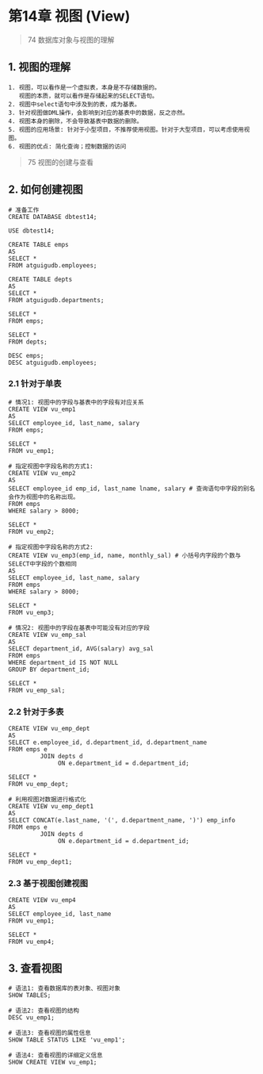 # 第14章 视图 (View)

> 74 数据库对象与视图的理解

## 1. 视图的理解

    1. 视图，可以看作是一个虚拟表，本身是不存储数据的。  
       视图的本质，就可以看作是存储起来的SELECT语句。
    2. 视图中select语句中涉及到的表，成为基表。
    3. 针对视图做DML操作，会影响到对应的基表中的数据，反之亦然。
    4. 视图本身的删除，不会导致基表中数据的删除。
    5. 视图的应用场景: 针对于小型项目，不推荐使用视图。针对于大型项目，可以考虑使用视图。
    6. 视图的优点: 简化查询；控制数据的访问

> 75 视图的创建与查看

## 2. 如何创建视图

```mysql
# 准备工作
CREATE DATABASE dbtest14;

USE dbtest14;

CREATE TABLE emps
AS
SELECT *
FROM atguigudb.employees;

CREATE TABLE depts
AS
SELECT *
FROM atguigudb.departments;

SELECT *
FROM emps;

SELECT *
FROM depts;

DESC emps;
DESC atguigudb.employees;
```

### 2.1 针对于单表

```mysql
# 情况1: 视图中的字段与基表中的字段有对应关系
CREATE VIEW vu_emp1
AS
SELECT employee_id, last_name, salary
FROM emps;

SELECT *
FROM vu_emp1;

# 指定视图中字段名称的方式1:
CREATE VIEW vu_emp2
AS
SELECT employee_id emp_id, last_name lname, salary # 查询语句中字段的别名会作为视图中的名称出现。
FROM emps
WHERE salary > 8000;

SELECT *
FROM vu_emp2;

# 指定视图中字段名称的方式2:
CREATE VIEW vu_emp3(emp_id, name, monthly_sal) # 小括号内字段的个数与SELECT中字段的个数相同
AS
SELECT employee_id, last_name, salary
FROM emps
WHERE salary > 8000;

SELECT *
FROM vu_emp3;

# 情况2: 视图中的字段在基表中可能没有对应的字段
CREATE VIEW vu_emp_sal
AS
SELECT department_id, AVG(salary) avg_sal
FROM emps
WHERE department_id IS NOT NULL
GROUP BY department_id;

SELECT *
FROM vu_emp_sal;
```

### 2.2 针对于多表

```mysql
CREATE VIEW vu_emp_dept
AS
SELECT e.employee_id, d.department_id, d.department_name
FROM emps e
         JOIN depts d
              ON e.department_id = d.department_id;

SELECT *
FROM vu_emp_dept;

# 利用视图对数据进行格式化
CREATE VIEW vu_emp_dept1
AS
SELECT CONCAT(e.last_name, '(', d.department_name, ')') emp_info
FROM emps e
         JOIN depts d
              ON e.department_id = d.department_id;

SELECT *
FROM vu_emp_dept1;
```

### 2.3 基于视图创建视图

```mysql
CREATE VIEW vu_emp4
AS
SELECT employee_id, last_name
FROM vu_emp1;

SELECT *
FROM vu_emp4;
```

## 3. 查看视图

```mysql
# 语法1: 查看数据库的表对象、视图对象
SHOW TABLES;

# 语法2: 查看视图的结构
DESC vu_emp1;

# 语法3: 查看视图的属性信息
SHOW TABLE STATUS LIKE 'vu_emp1';

# 语法4: 查看视图的详细定义信息
SHOW CREATE VIEW vu_emp1;
```


